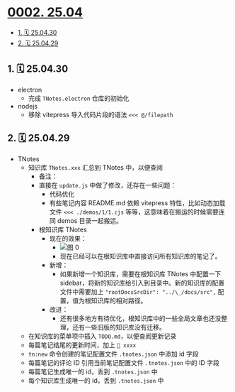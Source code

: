 # [0002. 25.04](https://github.com/Tdahuyou/TNotes.change-log/tree/main/notes/0002.%2025.04)

<!-- region:toc -->

- [1. 🗓 25.04.30](#1--250430)
- [2. 🗓 25.04.29](#2--250429)

<!-- endregion:toc -->

## 1. 🗓 25.04.30

- electron
  - 完成 `TNotes.electron` 仓库的初始化
- nodejs
  - 移除 vitepress 导入代码片段的语法 `<<< @/filepath`

## 2. 🗓 25.04.29

- TNotes
  - 知识库 `TNotes.xxx` 汇总到 TNotes 中，以便查阅
    - 备注：
    - 直接在 `update.js` 中做了修改，还存在一些问题：
      - 代码优化
      - 有些笔记内容 README.md 依赖 vitepress 特性，比如动态加载文件 `<<< ./demos/1/1.cjs` 等等，这意味着在搬运的时候需要连同 demos 目录一起搬运。
    - 根知识库 TNotes
      - 现在的效果：
        - ![图 0](https://cdn.jsdelivr.net/gh/Tdahuyou/imgs@main/2025-05-10-23-47-06.png)
        - 现在已经可以在根知识库中直接访问所有知识库的笔记了。
      - 新增：
        - 如果新增一个知识库，需要在根知识库 TNotes 中配置一下 sidebar，将新的知识库给引入到目录中。新的知识库的配置文件中需要加上 `"rootDocsSrcDir": "../\_/docs/src",` 配置，值为根知识库的相对路径。
      - 改进：
        - 还有很多地方有待优化，根知识库中的一些全局文章也还没整理，还有一些旧版的知识库没有迁移。
  - 在知识库的菜单项中插入 `TODO.md`，以便查阅更新记录
  - 每篇笔记结尾的更新时间，加上 `👣 xxxx`
  - `tn:new` 命令创建的笔记配置文件 `.tnotes.json` 中添加 id 字段
  - 每篇笔记的评论 ID 引用当前笔记配置文件 `.tnotes.json` 中的 ID 字段
  - 每篇笔记生成唯一的 id，丢到 `.tnotes.json` 中
  - 每个知识库生成唯一的 id，丢到 `.tnotes.json` 中
